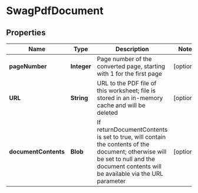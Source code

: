 
# SwagPdfDocument

## Properties
Name | Type | Description | Notes
------------ | ------------- | ------------- | -------------
**pageNumber** | **Integer** | Page number of the converted page, starting with 1 for the first page |  [optional]
**URL** | **String** | URL to the PDF file of this worksheet; file is stored in an in-memory cache and will be deleted |  [optional]
**documentContents** | **Blob** | If returnDocumentContents is set to true, will contain the contents of the document; otherwise will be set to null and the document contents will be available via the URL parameter |  [optional]




